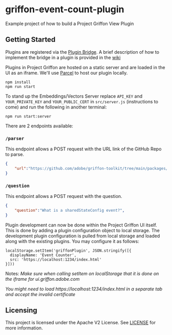 # griffon-event-count-plugin
Example project of how to build a Project Griffon View Plugin

## Getting Started
Plugins are registered via the [Plugin Bridge](https://github.com/adobe/griffon-plugin-bridge). A brief description of how to implement the bridge in a plugin is provided in the [wiki](https://github.com/adobe/griffon-event-count-plugin/wiki)

Plugins in Project Griffon are hosted on a static server and are loaded in the UI as an iframe. We'll use [Parcel](https://parceljs.org/) to host our plugin locally.

```
npm install
npm run start
```

To stand up the Embeddings/Vectors Server replace `API_KEY` and `YOUR_PRIVATE_KEY` and `YOUR_PUBLIC_CERT` in `src/server.js` (instructions to come) and run the following in another terminal:

```
npm run start:server
```

There are 2 endpoints available:

### `/parser`

This endpoint allows a POST request with the URL link of the GitHub Repo to parse.

```json
{
	"url":"https://github.com/adobe/griffon-toolkit/tree/main/packages/aep-mobile",
}
```

### `/question`

This endpoint allows a POST request with the question.

```json
{
	"question":"What is a sharedStateConfig event?",
}
```

Plugin development can now be done within the Project Griffon UI itself. This is done by adding a plugin configuration object to local storage. The development plugin configuration is pulled from local storage and loaded along with the existing plugins. 
You may configure it as follows:

```
localStorage.setItem('griffonPlugin', JSON.stringify([{
  displayName: 'Event Counter',
  src: 'https://localhost:1234/index.html'
}]))
```

Notes: 
_Make sure when calling setItem on localStorage that it is done on the iframe for ui.griffon.adobe.com_

_You might need to load https://localhost:1234/index.html in a separate tab and accept the invalid certificate_

## Licensing

This project is licensed under the Apache V2 License. See [LICENSE](LICENSE.md) for more information.
